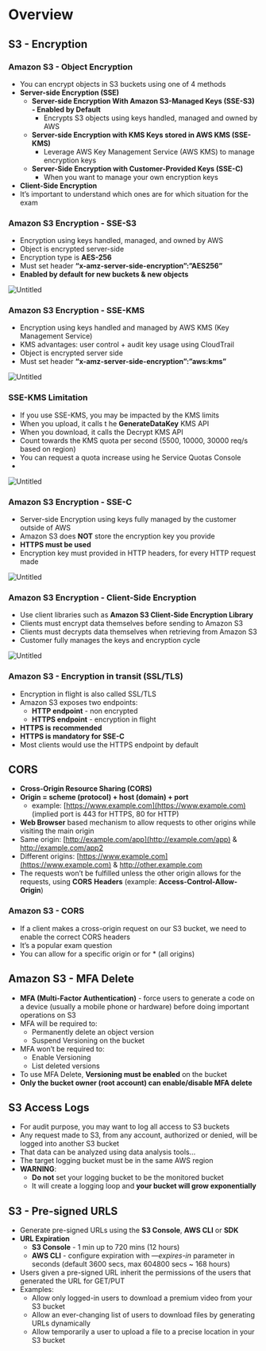 # Overview

## S3 - Encryption

### Amazon S3 - Object Encryption

- You can encrypt objects in S3 buckets using one of 4 methods
- **Server-side Encryption (SSE)**
    - **Server-side Encryption With Amazon S3-Managed Keys (SSE-S3) - Enabled by Default**
        - Encrypts S3 objects using keys handled, managed and owned by AWS
    - **Server-side Encryption with KMS Keys stored in AWS KMS (SSE-KMS)**
        - Leverage AWS Key Management Service (AWS KMS) to manage encryption keys
    - **Server-Side Encryption with Customer-Provided Keys (SSE-C)**
        - When you want to manage your own encryption keys
- **Client-Side Encryption**
- It’s important to understand which ones are for which situation for the exam

### Amazon S3 Encryption - SSE-S3

- Encryption using keys handled, managed, and owned by AWS
- Object is encrypted server-side
- Encryption type is **AES-256**
- Must set header **“x-amz-server-side-encryption”:”AES256”**
- **Enabled by default for new buckets & new objects**

![Untitled](https://s3-us-west-2.amazonaws.com/secure.notion-static.com/14465512-d263-4bc2-9afe-3335cd7797fb/Untitled.png)

### Amazon S3 Encryption - SSE-KMS

- Encryption using keys handled and managed by AWS KMS (Key Management Service)
- KMS advantages: user control + audit key usage using CloudTrail
- Object is encrypted server side
- Must set header **“x-amz-server-side-encryption”:”aws:kms”**

![Untitled](https://s3-us-west-2.amazonaws.com/secure.notion-static.com/36c50094-eec1-4ba4-b491-45351d64c457/Untitled.png)

### SSE-KMS Limitation

- If you use SSE-KMS, you may be impacted by the KMS limits
- When you upload, it calls t he **GenerateDataKey** KMS API
- When you download, it calls the Decrypt KMS API
- Count towards the KMS quota per second (5500, 10000, 30000 req/s based on region)
- You can request a quota increase using he Service Quotas Console
-

![Untitled](https://s3-us-west-2.amazonaws.com/secure.notion-static.com/72603639-dcd4-4ee4-a8b9-b464ad4be77d/Untitled.png)

### Amazon S3 Encryption - SSE-C

- Server-side Encryption using keys fully managed by the customer outside of AWS
- Amazon S3 does **NOT** store the encryption key you provide
- **HTTPS must be used**
- Encryption key must provided in HTTP headers, for every HTTP request made

![Untitled](https://s3-us-west-2.amazonaws.com/secure.notion-static.com/d27cbe20-d7c2-4b67-81d4-49a2588d8dac/Untitled.png)

### Amazon S3 Encryption - Client-Side Encryption

- Use client libraries such as **Amazon S3 Client-Side Encryption Library**
- Clients must encrypt data themselves before sending to Amazon S3
- Clients must decrypts data themselves when retrieving from Amazon S3
- Customer fully manages the keys and encryption cycle

![Untitled](https://s3-us-west-2.amazonaws.com/secure.notion-static.com/cb55b65f-7cdd-4117-9338-3b4362d53642/Untitled.png)

### Amazon S3 - Encryption in transit (SSL/TLS)

- Encryption in flight is also called SSL/TLS
- Amazon S3 exposes two endpoints:
    - **HTTP endpoint** - non encrypted
    - **HTTPS endpoint** - encryption in flight
- **HTTPS is recommended**
- **HTTPS is mandatory for SSE-C**
- Most clients would use the HTTPS endpoint by default

## CORS

- **Cross-Origin Resource Sharing (CORS)**
- **Origin = scheme (protocol) + host (domain) + port**
    - example: [https://www.example.com](https://www.example.com) (implied port is 443 for HTTPS, 80 for HTTP)
- **Web Browser** based mechanism to allow requests to other origins while visiting the main origin
- Same origin: [http://example.com/app](http://example.com/app) & http://example.com/app2
- Different origins: [https://www.example.com](https://www.example.com) & http://other.example.com
- The requests won’t be fulfilled unless the other origin allows for the requests, using **CORS** **Headers** (example: **Access-Control-Allow-Origin**)

### Amazon S3 - CORS

- If a client makes a cross-origin request on our S3 bucket, we need to enable the correct CORS headers
- It’s a popular exam question
- You can allow for a specific origin or for * (all origins)

## Amazon S3 - MFA Delete

- **MFA (Multi-Factor Authentication)** - force users to generate a code on a device (usually a mobile phone or hardware) before doing important operations on S3
- MFA will be required to:
    - Permanently delete an object version
    - Suspend Versioning on the bucket
- MFA won’t be required to:
    - Enable Versioning
    - List deleted versions
- To use MFA Delete, **Versioning must be enabled** on the bucket
- **Only the bucket owner (root account) can enable/disable MFA delete**

## S3 Access Logs

- For audit purpose, you may want to log all access to S3 buckets
- Any request made to S3, from any account, authorized or denied, will be logged into another S3 bucket
- That data can be analyzed using data analysis tools…
- The target logging bucket must be in the same AWS region
- **WARNING**:
    - **Do not** set your logging bucket to be the monitored bucket
    - It will create a logging loop and **your bucket will grow exponentially**

## S3 - Pre-signed URLS

- Generate pre-signed URLs using the **S3 Console**, **AWS CLI** or **SDK**
- **URL Expiration**
    - **S3 Console** - 1 min up to 720 mins (12 hours)
    - **AWS CLI** - configure expiration with *—expires-in* parameter in seconds (default 3600 secs, max 604800 secs ~ 168 hours)
- Users given a pre-signed URL inherit the permissions of the users that generated the URL for GET/PUT
- Examples:
    - Allow only logged-in users to download a premium video from your S3 bucket
    - Allow an ever-changing list of users to download files by generating URLs dynamically
    - Allow temporarily a user to upload a file to a precise location in your S3 bucket